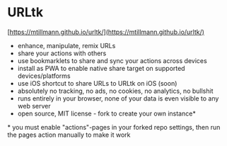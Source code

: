 # URLtk

[https://mtillmann.github.io/urltk/](https://mtillmann.github.io/urltk/)

- enhance, manipulate, remix URLs
- share your actions with others
- use bookmarklets to share and sync your actions across devices
- install as PWA to enable native share target on supported devices/platforms
- use iOS shortcut to share URLs to URLtk on iOS (soon)
- absolutely no tracking, no ads, no cookies, no analytics, no bullshit
- runs entirely in your browser, none of your data is even visible to any web server
- open source, MIT license - fork to create your own instance*

\* you must enable "actions"-pages in your forked repo settings, then run the pages action manually to make it work